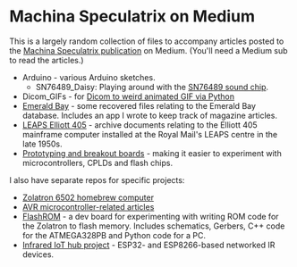 # Machina Speculatrix on Medium

This is a largely random collection of files to accompany articles posted to the [Machina Speculatrix publication](https://medium.com/machina-speculatrix) on Medium. (You'll need a Medium sub to read the articles.)

- Arduino - various Arduino sketches.
  - SN76489_Daisy: Playing around with the [SN76489 sound chip](https://medium.com/machina-speculatrix/fun-with-chips-sn76489-sound-generator-ic-879f836f2eda).
- Dicom_GIFs - for [Dicom to weird animated GIF via Python](https://medium.com/machina-speculatrix/dicom-to-weird-animated-gif-via-python-4da926d48714)
- [Emerald Bay](https://medium.com/machina-speculatrix/lost-software-emerald-bay-database-30d30ac475e7) - some recovered files relating to the Emerald Bay database. Includes an app I wrote to keep track of magazine articles.
- [LEAPS Elliott 405](https://medium.com/machina-speculatrix/leaps-elliott-405-1950s-big-iron-d38d695f9e8b) - archive documents relating to the Elliott 405 mainframe computer installed at the Royal Mail's LEAPS centre in the late 1950s.
- [Prototyping and breakout boards](https://medium.com/machina-speculatrix/making-tools-breakout-and-prototyping-boards-for-chips-a2ea4accc2d4) - making it easier to experiment with microcontrollers, CPLDs and flash chips.

I also have separate repos for specific projects:

- [Zolatron 6502 homebrew computer](https://github.com/mspeculatrix/Zolatron64)
- [AVR microcontroller-related articles](https://github.com/mspeculatrix/AVR_8bit_Basics)
- [FlashROM](https://github.com/mspeculatrix/FlashROM) - a dev board for experimenting with writing ROM code for the Zolatron to flash memory. Includes schematics, Gerbers, C++ code for the ATMEGA328PB and Python code for a PC.
- [Infrared IoT hub project](https://github.com/mspeculatrix/IR_IoT_hub) - ESP32- and ESP8266-based networked IR devices.
